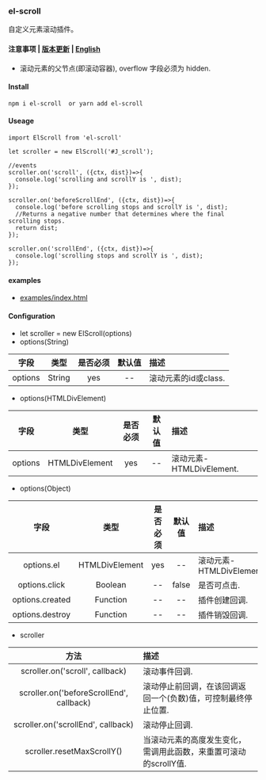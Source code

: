 ### el-scroll
自定义元素滚动插件。

#### 注意事项 | [版本更新](https://github.com/466102061/el-scroll/blob/main/doc/update.md) | [English](https://github.com/466102061/el-scroll#readme)
+ 滚动元素的父节点(即滚动容器), overflow 字段必须为 hidden.

#### Install
```
npm i el-scroll  or yarn add el-scroll
```

#### Useage
```
import ElScroll from 'el-scroll'

let scroller = new ElScroll('#J_scroll');

//events
scroller.on('scroll', ({ctx, dist})=>{
  console.log('scrolling and scrollY is ', dist);
});

scroller.on('beforeScrollEnd', ({ctx, dist})=>{
  console.log('before scrolling stops and scrollY is ', dist);
  //Returns a negative number that determines where the final scrolling stops.
  return dist;
});

scroller.on('scrollEnd', ({ctx, dist})=>{
  console.log('scrolling stops and scrollY is ', dist);
});
```
#### examples
+ [examples/index.html](https://github.com/466102061/el-scroll/tree/main/examples)
#### Configuration

+ let scroller = new ElScroll(options)
+ options(String)

| 字段 | 类型 | 是否必须 | 默认值 | 描述 |
| :----: | :----: | :----: | :----: | :---- |
| options | String | yes | -- | 滚动元素的id或class. |

+ options(HTMLDivElement)

| 字段 | 类型 | 是否必须 | 默认值 | 描述 |
| :----: | :----: | :----: | :----: | :---- |
| options | HTMLDivElement | yes | -- | 滚动元素-HTMLDivElement. |

+ options(Object)

| 字段 | 类型 | 是否必须 | 默认值 | 描述 |
| :----: | :----: | :----: | :----: | :---- |
| options.el | HTMLDivElement | yes | -- | 滚动元素-HTMLDivElement. |
| options.click | Boolean | -- | false | 是否可点击. |
| options.created | Function | -- | -- | 插件创建回调. |
| options.destroy | Function | -- | -- | 插件销毁回调. |

+ scroller

| 方法 | 描述 |
| :----:| :---- |
| scroller.on('scroll', callback) | 滚动事件回调. |
| scroller.on('beforeScrollEnd', callback) | 滚动停止前回调，在该回调返回一个(负数)值，可控制最终停止位置. |
| scroller.on('scrollEnd', callback) | 滚动停止回调. |
| scroller.resetMaxScrollY() | 当滚动元素的高度发生变化，需调用此函数，来重置可滚动的scrollY值. |

